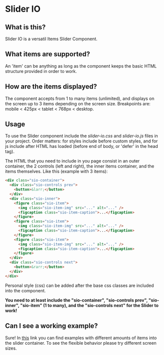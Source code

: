 # Slider IO

## What is this?

Slider IO is a versatil Items Slider Component.

## What items are supported?

An 'item' can be anything as long as the component keeps the basic HTML structure provided in order to work.

## How are the items displayed?

The component accepts from 1 to many items (unlimited), and displays on the screen up to 3 items depending on the screen size. Breakpoints are: mobile < 425px < tablet < 768px < desktop.

## Usage

To use the Slider component include the _slider-io.css_ and _slider-io.js_ files in your project. Order matters: for styles include before custom styles, and for js include after HTML has loaded (before end of body, or 'defer' in the head tag).

The HTML that you need to include in you page consist in an outer container, the 2 controls (left and right), the inner items container, and the items themselves. Like this (example with 3 items):

```html
<div class="sio-container">
  <div class="sio-controls prev">
    <button>&larr;</button>
  </div>
  <div class="sio-inner">
    <figure class="sio-item">
      <img class="sio-item-img" src="..." alt="..." />
      <figcaption class="sio-item-caption">...</figcaption>
    </figure>
    <figure class="sio-item">
      <img class="sio-item-img" src="..." alt="..." />
      <figcaption class="sio-item-caption">...</figcaption>
    </figure>
    <figure class="sio-item">
      <img class="sio-item-img" src="..." alt="..." />
      <figcaption class="sio-item-caption">...</figcaption>
    </figure>
  </div>
  <div class="sio-controls next">
    <button>&rarr;</button>
  </div>
</div>
```

Personal style (css) can be added after the base css classes are included into the component.

**You need to at least include the "sio-container", "sio-controls prev", "sio-inner", "sio-item" (1 to many), and the "sio-controls next" for the Slider to work!**

## Can I see a working example?

Sure! In [this](https://mfigueira.github.io/slider-io/) link you can find examples with different amounts of items into the slider container. To see the flexible behavior please try different screen sizes.
